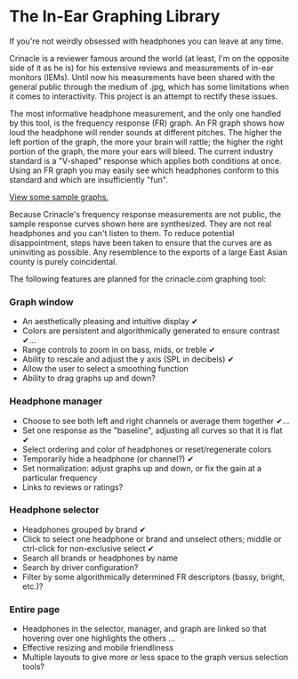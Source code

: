 # The In-Ear Graphing Library

If you're not weirdly obsessed with headphones you can leave at any time.

Crinacle is a reviewer famous around the world (at least, I'm on the
opposite side of it as he is) for his extensive reviews and measurements
of in-ear monitors (IEMs). Until now his measurements have been shared
with the general public through the medium of .jpg, which has some
limitations when it comes to interactivity. This project is an attempt
to rectify these issues.

The most informative headphone measurement, and the only one handled by
this tool, is the frequency response (FR) graph. An FR graph shows how
loud the headphone will render sounds at different pitches. The higher
the left portion of the graph, the more your brain will rattle; the
higher the right portion of the graph, the more your ears will bleed.
The current industry standard is a "V-shaped" response which applies
both conditions at once. Using an FR graph you may easily see which
headphones conform to this standard and which are insufficiently "fun".

[View some sample graphs.](https://mlochbaum.github.io/CrinGraph/graph.html)

Because Crinacle's frequency response measurements are not public, the
sample response curves shown here are synthesized. They are not real
headphones and you can't listen to them. To reduce potential
disappointment, steps have been taken to ensure that the curves are as
uninviting as possible. Any resemblence to the exports of a large East
Asian county is purely coincidental.

The following features are planned for the crinacle.com graphing tool:

### Graph window

* An aesthetically pleasing and intuitive display ✔
* Colors are persistent and algorithmically generated to ensure contrast ✔…
* Range controls to zoom in on bass, mids, or treble ✔
* Ability to rescale and adjust the y axis (SPL in decibels) ✔
* Allow the user to select a smoothing function
* Ability to drag graphs up and down?

### Headphone manager

* Choose to see both left and right channels or average them together ✔…
* Set one response as the "baseline", adjusting all curves so that it is flat ✔
* Select ordering and color of headphones or reset/regenerate colors
* Temporarily hide a headphone (or channel?) ✔
* Set normalization: adjust graphs up and down, or fix the gain at a particular frequency
* Links to reviews or ratings?

### Headphone selector

* Headphones grouped by brand ✔
* Click to select one headphone or brand and unselect others; middle or ctrl-click for non-exclusive select ✔
* Search all brands or headphones by name
* Search by driver configuration?
* Filter by some algorithmically determined FR descriptors (bassy, bright, etc.)?

### Entire page

* Headphones in the selector, manager, and graph are linked so that hovering over one highlights the others …
* Effective resizing and mobile friendliness
* Multiple layouts to give more or less space to the graph versus selection tools?
